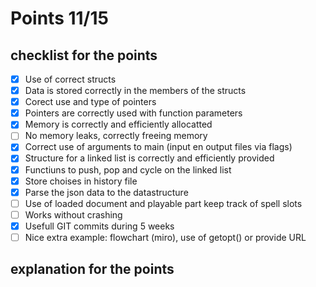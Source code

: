 # Points 11/15

## checklist for the points

- [X] Use of correct structs
- [X] Data is stored correctly in the members of the structs
- [X] Corect use and type of pointers
- [X] Pointers are correctly used with function parameters
- [X] Memory is correctly and efficiently allocatted
- [ ] No memory leaks, correctly freeing memory
- [X] Correct use of arguments to main (input en output files via flags)
- [X] Structure for a linked list is correctly and efficiently provided
- [X] Functiuns to push, pop and cycle on the linked list
- [X] Store choises in history file
- [X] Parse the json data to the datastructure
- [ ] Use of loaded document and playable part keep track of spell slots
- [ ] Works without crashing
- [X] Usefull GIT commits during 5 weeks
- [ ] Nice extra example: flowchart (miro), use of getopt() or provide URL

## explanation for the points 
